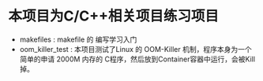 # 本项目为C/C++相关项目练习项目

* makefiles : makefile 的 编写学习入门
* oom_killer_test : 本项目测试了Linux 的 OOM-Killer 机制，程序本身为一个简单的申请 2000M 内存的 C程序，然后放到Container容器中运行，会被Kill掉。